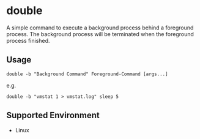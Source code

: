 double
======

A simple command to execute a background process behind a foreground process.
The background process will be terminated when the foreground process finished.

Usage
-----

```
double -b "Background Command" Foreground-Command [args...]
```

e.g.

```
double -b "vmstat 1 > vmstat.log" sleep 5
```

Supported Environment
---------------------

* Linux
